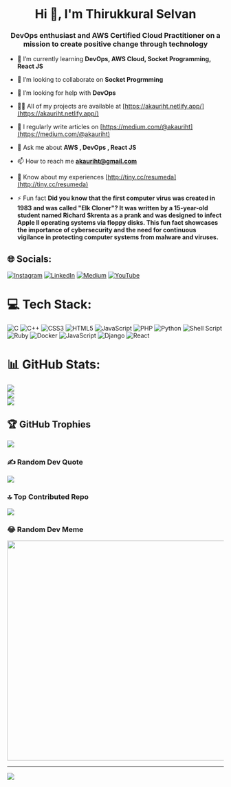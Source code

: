 <h1 align="center">Hi 👋, I'm Thirukkural Selvan</h1>
<h3 align="center">DevOps enthusiast and AWS Certified Cloud Practitioner on a mission to create positive change through technology</h3>

- 🌱 I’m currently learning **DevOps, AWS Cloud, Socket Programming, React JS**

- 👯 I’m looking to collaborate on **Socket Progrmming**

- 🤝 I’m looking for help with **DevOps**

- 👨‍💻 All of my projects are available at [https://akauriht.netlify.app/](https://akauriht.netlify.app/)

- 📝 I regularly write articles on [https://medium.com/@akauriht](https://medium.com/@akauriht)

- 💬 Ask me about **AWS , DevOps , React JS**

- 📫 How to reach me **akauriht@gmail.com**

- 📄 Know about my experiences [http://tiny.cc/resumeda](http://tiny.cc/resumeda)

- ⚡ Fun fact **Did you know that the first computer virus was created in 1983 and was called "Elk Cloner"? It was written by a 15-year-old student named Richard Skrenta as a prank and was designed to infect Apple II operating systems via floppy disks. This fun fact showcases the importance of cybersecurity and the need for continuous vigilance in protecting computer systems from malware and viruses.**


## 🌐 Socials:
[![Instagram](https://img.shields.io/badge/Instagram-%23E4405F.svg?logo=Instagram&logoColor=white)](https://instagram.com/uriht_) [![LinkedIn](https://img.shields.io/badge/LinkedIn-%230077B5.svg?logo=linkedin&logoColor=white)](https://linkedin.com/in/uriht) [![Medium](https://img.shields.io/badge/Medium-12100E?logo=medium&logoColor=white)](https://medium.com/@@akauriht) [![YouTube](https://img.shields.io/badge/YouTube-%23FF0000.svg?logo=YouTube&logoColor=white)](https://youtube.com/@UClL4doWlHvcx1cN7jHbifaQ) 

# 💻 Tech Stack:
![C](https://img.shields.io/badge/c-%2300599C.svg?style=for-the-badge&logo=c&logoColor=white) ![C++](https://img.shields.io/badge/c++-%2300599C.svg?style=for-the-badge&logo=c%2B%2B&logoColor=white) ![CSS3](https://img.shields.io/badge/css3-%231572B6.svg?style=for-the-badge&logo=css3&logoColor=white) ![HTML5](https://img.shields.io/badge/html5-%23E34F26.svg?style=for-the-badge&logo=html5&logoColor=white) ![JavaScript](https://img.shields.io/badge/javascript-%23323330.svg?style=for-the-badge&logo=javascript&logoColor=%23F7DF1E) ![PHP](https://img.shields.io/badge/php-%23777BB4.svg?style=for-the-badge&logo=php&logoColor=white) ![Python](https://img.shields.io/badge/python-3670A0?style=for-the-badge&logo=python&logoColor=ffdd54) ![Shell Script](https://img.shields.io/badge/shell_script-%23121011.svg?style=for-the-badge&logo=gnu-bash&logoColor=white) ![Ruby](https://img.shields.io/badge/ruby-%23CC342D.svg?style=for-the-badge&logo=ruby&logoColor=white) ![Docker](https://img.shields.io/badge/docker-%230db7ed.svg?style=for-the-badge&logo=docker&logoColor=white) ![JavaScript](https://img.shields.io/badge/javascript-%23323330.svg?style=for-the-badge&logo=javascript&logoColor=%23F7DF1E) ![Django](https://img.shields.io/badge/django-%23092E20.svg?style=for-the-badge&logo=django&logoColor=white) ![React](https://img.shields.io/badge/react-%2320232a.svg?style=for-the-badge&logo=react&logoColor=%2361DAFB)
# 📊 GitHub Stats:
![](https://github-readme-stats.vercel.app/api?username=uriht&theme=dark&hide_border=false&include_all_commits=true&count_private=false)<br/>
![](https://github-readme-streak-stats.herokuapp.com/?user=uriht&theme=dark&hide_border=false)<br/>
![](https://github-readme-stats.vercel.app/api/top-langs/?username=uriht&theme=dark&hide_border=false&include_all_commits=true&count_private=false&layout=compact)

## 🏆 GitHub Trophies
![](https://github-profile-trophy.vercel.app/?username=uriht&theme=tokyonight&no-frame=false&no-bg=true&margin-w=4)

### ✍️ Random Dev Quote
![](https://quotes-github-readme.vercel.app/api?type=horizontal&theme=radical)

### 🔝 Top Contributed Repo
![](https://github-contributor-stats.vercel.app/api?username=uriht&limit=5&theme=dark&combine_all_yearly_contributions=true)

### 😂 Random Dev Meme
<img src="https://rm.up.railway.app/" width="512px"/>

---
[![](https://visitcount.itsvg.in/api?id=uriht&icon=0&color=0)](https://visitcount.itsvg.in)

<!-- Proudly created with GPRM ( https://gprm.itsvg.in ) -->
